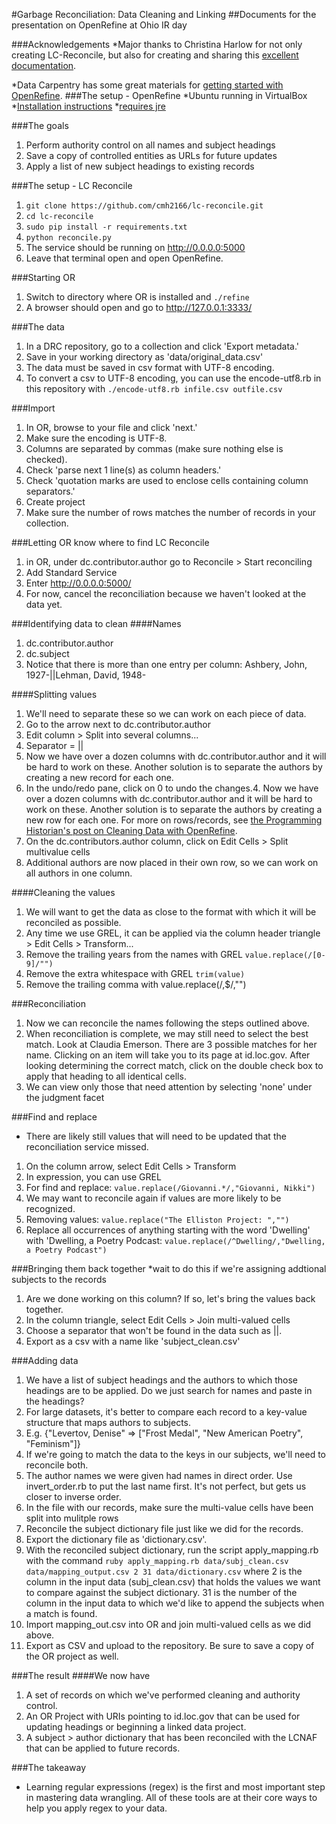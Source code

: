 #Garbage Reconciliation: Data Cleaning and Linking 
##Documents for the presentation on OpenRefine at Ohio IR day

###Acknowledgements
*Major thanks to Christina Harlow for not only creating LC-Reconcile, but also for creating and sharing this [excellent documentation](http://christinaharlow.com/openrefine-reconciliation-workshop-c4lmdc). 

*Data Carpentry has some great materials for [getting started with OpenRefine](http://www.datacarpentry.org/OpenRefine-ecology-lesson/01-working-with-openrefine.html).
###The setup - OpenRefine
*Ubuntu running in VirtualBox
*[Installation instructions](https://github.com/OpenRefine/OpenRefine/wiki/Installation-Instructions#linux)
*[requires jre](https://www.digitalocean.com/community/tutorials/how-to-install-java-on-ubuntu-with-apt-get)

###The goals
1. Perform authority control on all names and subject headings
2. Save a copy of controlled entities as URLs for future updates
3. Apply a list of new subject headings to existing records

###The setup - LC Reconcile

1. ```git clone https://github.com/cmh2166/lc-reconcile.git```
2. ```cd lc-reconcile```
3. ```sudo pip install -r requirements.txt```
4. ```python reconcile.py```
5. The service should be running on http://0.0.0.0:5000
6. Leave that terminal open and open OpenRefine.

###Starting OR
1. Switch to directory where OR is installed and ```./refine```
2. A browser should open and go to http://127.0.0.1:3333/

###The data
1. In a DRC repository, go to a collection and click 'Export metadata.'
2. Save in your working directory as 'data/original_data.csv'
3. The data must be saved in csv format with UTF-8 encoding. 
4. To convert a csv to UTF-8 encoding, you can use the encode-utf8.rb in this repository with ```./encode-utf8.rb infile.csv outfile.csv```

###Import
1. In OR, browse to your file and click 'next.'
2. Make sure the encoding is UTF-8.
3. Columns are separated by commas (make sure nothing else is checked). 
4. Check 'parse next 1 line(s) as column headers.'
5. Check 'quotation marks are used to enclose cells containing column separators.'
6. Create project
7. Make sure the number of rows matches the number of records in your collection. 

###Letting OR know where to find LC Reconcile
1. in OR, under dc.contributor.author go to Reconcile > Start reconciling
2. Add Standard Service
3. Enter http://0.0.0.0:5000/
4. For now, cancel the reconciliation because we haven't looked at the data yet.

###Identifying data to clean
####Names
1. dc.contributor.author
2. dc.subject
3. Notice that there is more than one entry per column:
	Ashbery, John, 1927-||Lehman, David, 1948-

####Splitting values
1. We'll need to separate these so we can work on each piece of data.
2. Go to the arrow next to dc.contributor.author
3. Edit column > Split into several columns...
4. Separator = ||
5. Now we have over a dozen columns with dc.contributor.author and it will be hard to work on these. Another solution is to separate the authors by creating a new record for each one. 
6. In the undo/redo pane, click on 0 to undo the changes.4. Now we have over a dozen columns with dc.contributor.author and it will be hard to work on these. Another solution is to separate the authors by creating a new row for each one. For more on rows/records, see [the Programming Historian's post on Cleaning Data with OpenRefine](http://programminghistorian.org/lessons/cleaning-data-with-openrefine). 
7. On the dc.contributors.author column, click on Edit Cells > Split multivalue cells
8. Additional authors are now placed in their own row, so we can work on all authors in one column. 

####Cleaning the values
1. We will want to get the data as close to the format with which it will be reconciled as possible. 
2. Any time we use GREL, it can be applied via the column header triangle > Edit Cells > Transform...
3. Remove the trailing years from the names with GREL ```value.replace(/[0-9]/"")```
4. Remove the extra whitespace with GREL ```trim(value)```
5. Remove the trailing comma with value.replace(/,$/,"")

###Reconciliation
1. Now we can reconcile the names following the steps outlined above.
2. When reconciliation is complete, we may still need to select the best match. Look at Claudia Emerson. There are 3 possible matches for her name. Clicking on an item will take you to its page at id.loc.gov. After looking determining the correct match, click on the double check box to apply that heading to all identical cells.
3. We can view only those that need attention by selecting 'none' under the judgment facet

###Find and replace
* There are likely still values that will need to be updated that the reconciliation service missed.
1. On the column arrow, select Edit Cells > Transform
2. In expression, you can use GREL 
3. For find and replace: ```value.replace(/Giovanni.*/,"Giovanni, Nikki")```
4. We may want to reconcile again if values are more likely to be recognized.
5. Removing values: ```value.replace("The Elliston Project: ","")```
6. Replace all occurrences of anything starting with the word 'Dwelling' with 'Dwelling, a Poetry Podcast: ```value.replace(/^Dwelling/,"Dwelling, a Poetry Podcast")```

###Bringing them back together 
*wait to do this if we're assigning addtional subjects to the records
1. Are we done working on this column? If so, let's bring the values back together.
2. In the column triangle, select Edit Cells > Join multi-valued cells
3. Choose a separator that won't be found in the data such as ||.
4. Export as a csv with a name like 'subject_clean.csv'

###Adding data
1. We have a list of subject headings and the authors to which those headings are to be applied. Do we just search for names and paste in the headings?
2. For large datasets, it's better to compare each record to a key-value structure that maps authors to subjects.
3. E.g. {"Levertov, Denise" => ["Frost Medal", "New American Poetry", "Feminism"]}
4. If we're going to match the data to the keys in our subjects, we'll need to reconcile both.
5. The author names we were given had names in direct order. Use invert_order.rb to put the last name first. It's not perfect, but gets us closer to inverse order.
6. In the file with our records, make sure the multi-value cells have been split into mulitple rows 
7. Reconcile the subject dictionary file just like we did for the records. 
8. Export the dictionary file as 'dictionary.csv'.
9. With the reconciled subject dictionary, run the script apply_mapping.rb with the command ```ruby apply_mapping.rb data/subj_clean.csv data/mapping_output.csv 2 31 data/dictionary.csv``` where 2 is the column in the input data (subj_clean.csv) that holds the values we want to compare against the subject dictionary. 31 is the number of the column in the input data to which we'd like to append the subjects when a match is found.  
10. Import mapping_out.csv into OR and  join multi-valued cells as we did above.
11. Export as CSV and upload to the repository. Be sure to save a copy of the OR project as well.

###The result
####We now have
1. A set of records on which we've performed cleaning and authority control.
2. An OR Project with URIs pointing to id.loc.gov that can be used for updating headings or beginning a linked data project.
3. A subject > author dictionary that has been reconciled with the LCNAF that can be applied to future records.

###The takeaway
* Learning regular expressions (regex) is the first and most important step in mastering data wrangling. All of these tools are at their core ways to help you apply regex to your data. 

